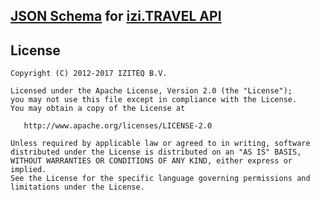 [JSON Schema](http://json-schema.org/) for [izi.TRAVEL API](https://api-docs.izi.travel/ "izi.TRAVEL API Documentation")
---------------

License
---------------

    Copyright (C) 2012-2017 IZITEQ B.V.

    Licensed under the Apache License, Version 2.0 (the "License");
    you may not use this file except in compliance with the License.
    You may obtain a copy of the License at

       http://www.apache.org/licenses/LICENSE-2.0

    Unless required by applicable law or agreed to in writing, software
    distributed under the License is distributed on an "AS IS" BASIS,
    WITHOUT WARRANTIES OR CONDITIONS OF ANY KIND, either express or implied.
    See the License for the specific language governing permissions and
    limitations under the License.
